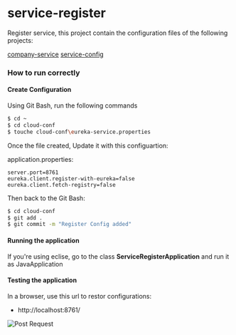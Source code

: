 # service-register
Register service, this project contain the configuration files of the following projects:

[company-service](https://github.com/YassirLAAR/company-service "company-service")
[service-config](https://github.com/YassirLAAR/service-config "service-config")

### How to run correctly

#### Create Configuration

Using Git Bash, run the following commands

```sh
$ cd ~
$ cd cloud-conf
$ touche cloud-conf\eureka-service.properties
``` 

Once the file created, Update it with this configuartion:

application.properties:

    server.port=8761
    eureka.client.register-with-eureka=false
    eureka.client.fetch-registry=false
    

Then back to the Git Bash:
```sh
$ cd cloud-conf
$ git add . 
$ git commit -m "Register Config added"
```

#### Running the application

If you're using eclise, go to the class **ServiceRegisterApplication** and run it as JavaApplication

#### Testing the application

In a browser, use this url to restor configurations:
* http://localhost:8761/

![Post Request](https://www.baeldung.com/wp-content/uploads/2016/08/Screenshot_20160819_073151.png)


